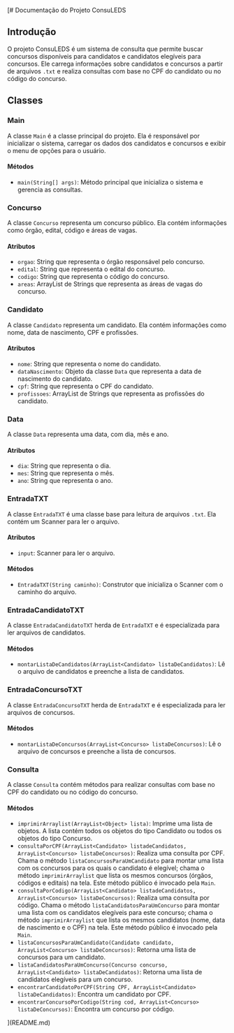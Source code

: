[# Documentação do Projeto ConsuLEDS

## Introdução

O projeto ConsuLEDS é um sistema de consulta que permite buscar concursos disponíveis para candidatos e candidatos elegíveis para concursos. Ele carrega informações sobre candidatos e concursos a partir de arquivos `.txt` e realiza consultas com base no CPF do candidato ou no código do concurso.

## Classes

### Main

A classe `Main` é a classe principal do projeto. Ela é responsável por inicializar o sistema, carregar os dados dos candidatos e concursos e exibir o menu de opções para o usuário.

#### Métodos

- `main(String[] args)`: Método principal que inicializa o sistema e gerencia as consultas.

### Concurso

A classe `Concurso` representa um concurso público. Ela contém informações como órgão, edital, código e áreas de vagas.

#### Atributos

- `orgao`: String que representa o órgão responsável pelo concurso.
- `edital`: String que representa o edital do concurso.
- `codigo`: String que representa o código do concurso.
- `areas`: ArrayList de Strings que representa as áreas de vagas do concurso.

### Candidato

A classe `Candidato` representa um candidato. Ela contém informações como nome, data de nascimento, CPF e profissões.

#### Atributos

- `nome`: String que representa o nome do candidato.
- `dataNascimento`: Objeto da classe `Data` que representa a data de nascimento do candidato.
- `cpf`: String que representa o CPF do candidato.
- `profissoes`: ArrayList de Strings que representa as profissões do candidato.

### Data

A classe `Data` representa uma data, com dia, mês e ano.

#### Atributos

- `dia`: String que representa o dia.
- `mes`: String que representa o mês.
- `ano`: String que representa o ano.

### EntradaTXT

A classe `EntradaTXT` é uma classe base para leitura de arquivos `.txt`. Ela contém um Scanner para ler o arquivo.

#### Atributos

- `input`: Scanner para ler o arquivo.

#### Métodos

- `EntradaTXT(String caminho)`: Construtor que inicializa o Scanner com o caminho do arquivo.

### EntradaCandidatoTXT

A classe `EntradaCandidatoTXT` herda de `EntradaTXT` e é especializada para ler arquivos de candidatos.

#### Métodos

- `montarListaDeCandidatos(ArrayList<Candidato> listaDeCandidatos)`: Lê o arquivo de candidatos e preenche a lista de candidatos.

### EntradaConcursoTXT

A classe `EntradaConcursoTXT` herda de `EntradaTXT` e é especializada para ler arquivos de concursos.

#### Métodos

- `montarListaDeConcursos(ArrayList<Concurso> listaDeConcursos)`: Lê o arquivo de concursos e preenche a lista de concursos.

### Consulta

A classe `Consulta` contém métodos para realizar consultas com base no CPF do candidato ou no código do concurso.

#### Métodos

- `imprimirArraylist(ArrayList<Object> lista)`: Imprime uma lista de objetos. A lista contém todos os objetos do tipo Candidato ou todos os objetos do tipo Concurso.
- `consultaPorCPF(ArrayList<Candidato> listadeCandidatos, ArrayList<Concurso> listaDeConcursos)`: Realiza uma consulta por CPF. Chama o método `listaConcursosParaUmCandidato` para montar uma lista com os concursos para os quais o candidato é elegível; chama o método `imprimirArraylist` que lista os mesmos concursos (órgãos, códigos e editais) na tela. Este método público é invocado pela `Main`.
- `consultaPorCodigo(ArrayList<Candidato> listadeCandidatos, ArrayList<Concurso> listaDeConcursos)`: Realiza uma consulta por código. Chama o método `listaCandidatosParaUmConcurso` para montar uma lista com os candidatos elegíveis para este concurso; chama o método `imprimirArraylist` que lista os mesmos candidatos (nome, data de nascimento e o CPF) na tela. Este método público é invocado pela `Main`.
- `listaConcursosParaUmCandidato(Candidato candidato, ArrayList<Concurso> listaDeConcursos)`: Retorna uma lista de concursos para um candidato.
- `listaCandidatosParaUmConcurso(Concurso concurso, ArrayList<Candidato> listaDeCandidatos)`: Retorna uma lista de candidatos elegíveis para um concurso.
- `encontrarCandidatoPorCPF(String CPF, ArrayList<Candidato> listaDeCandidatos)`: Encontra um candidato por CPF.
- `encontrarConcursoPorCodigo(String cod, ArrayList<Concurso> listaDeConcursos)`: Encontra um concurso por código.

](README.md)